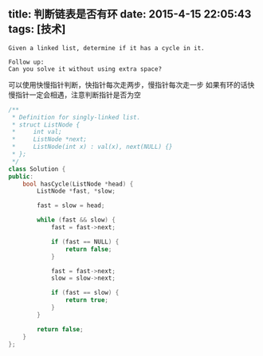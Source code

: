 title: 判断链表是否有环
date: 2015-4-15 22:05:43
tags: [技术]
---
``` text
Given a linked list, determine if it has a cycle in it.

Follow up:
Can you solve it without using extra space?
```

可以使用快慢指针判断，快指针每次走两步，慢指针每次走一步
如果有环的话快慢指针一定会相遇，注意判断指针是否为空

<!-- more -->

``` cpp
/**
 * Definition for singly-linked list.
 * struct ListNode {
 *     int val;
 *     ListNode *next;
 *     ListNode(int x) : val(x), next(NULL) {}
 * };
 */
class Solution {
public:
    bool hasCycle(ListNode *head) {
        ListNode *fast, *slow;

        fast = slow = head;

        while (fast && slow) {
            fast = fast->next;

            if (fast == NULL) {
                return false;
            }

            fast = fast->next;
            slow = slow->next;

            if (fast == slow) {
                return true;
            }
        }

        return false;
    }
};
```
